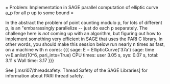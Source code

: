 = Problem: Implementation in SAGE parallel computation of elliptic curve a_p for all p up to some bound =

In the abstract the problem of point counting modulo p, for lots of different p, is an "embarassingly parallelize -- just do each p separately.  The challenge here is *not* coming up with an algorithm, but figuring out how to implement something very efficient in SAGE that uses the PARI C library.  In other words, you should make this session below run nearly n times as fast, on a machine with n cores:
{{{
sage: E = EllipticCurve('37a')
sage: time v=E.anlist(10^6, pari_ints=True)
CPU times: user 3.05 s, sys: 0.07 s, total: 3.11 s
Wall time: 3.17
}}}

See [:msri07/threadsafety: Thread Safety of the SAGE Libraries] for information about PARI thread safety. 
